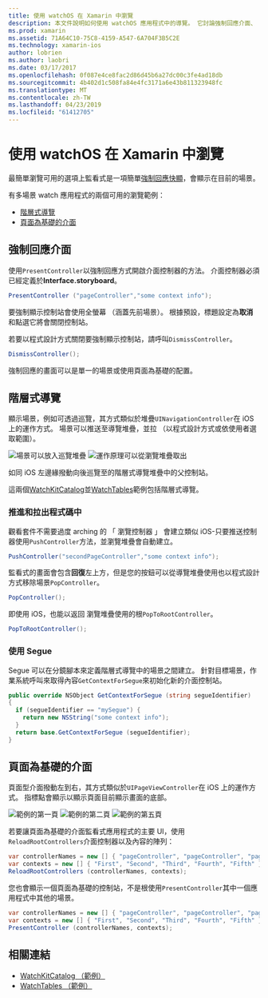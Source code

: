 ```yaml
---
title: 使用 watchOS 在 Xamarin 中瀏覽
description: 本文件說明如何使用 watchOS 應用程式中的導覽。 它討論強制回應介面、 階層式導覽，以及頁面為基礎的介面。
ms.prod: xamarin
ms.assetid: 71A64C10-75C8-4159-A547-6A704F3B5C2E
ms.technology: xamarin-ios
author: lobrien
ms.author: laobri
ms.date: 03/17/2017
ms.openlocfilehash: 0f087e4ce8fac2d86d45b6a27dc00c3fe4ad18db
ms.sourcegitcommit: 4b402d1c508fa84e4fc3171a6e43b811323948fc
ms.translationtype: MT
ms.contentlocale: zh-TW
ms.lasthandoff: 04/23/2019
ms.locfileid: "61412705"
---
```

# <a name="working-with-watchos-navigation-in-xamarin"></a>使用 watchOS 在 Xamarin 中瀏覽

最簡單瀏覽可用的選項上監看式是一項簡單[強制回應快顯](#modal)，會顯示在目前的場景。

有多場景 watch 應用程式的兩個可用的瀏覽範例：

- [階層式導覽](#Hierarchical_Navigation)
- [頁面為基礎的介面](#Page-Based_Interfaces)

<a name="modal"/>

## <a name="modal-interfaces"></a>強制回應介面

使用`PresentController`以強制回應方式開啟介面控制器的方法。 介面控制器必須已經定義於**Interface.storyboard**。

```csharp
PresentController ("pageController","some context info");
```

要強制顯示控制站會使用全螢幕 （涵蓋先前場景）。 根據預設，標題設定為**取消**和點選它將會關閉控制站。

若要以程式設計方式關閉要強制顯示控制站，請呼叫`DismissController`。

```csharp
DismissController();
```

強制回應的畫面可以是單一的場景或使用頁面為基礎的配置。

<a name="Hierarchical_Navigation"/>

## <a name="hierarchical-navigation"></a>階層式導覽

顯示場景，例如可透過巡覽，其方式類似於堆疊`UINavigationController`在 iOS 上的運作方式。 場景可以推送至導覽堆疊，並拉 （以程式設計方式或依使用者選取範圍）。

![](navigation-images/hierarchy-1.png "場景可以放入巡覽堆疊") ![](navigation-images/hierarchy-2.png "運作原理可以從瀏覽堆疊取出")

如同 iOS 左邊緣撥動向後巡覽至的階層式導覽堆疊中的父控制站。

這兩個[WatchKitCatalog](https://developer.xamarin.com/samples/WatchKitCatalog)並[WatchTables](https://developer.xamarin.com/samples/WatchTables)範例包括階層式導覽。

### <a name="pushing-and-popping-in-code"></a>推進和拉出程式碼中

觀看套件不需要過度 arching 的 「 瀏覽控制器 」 會建立類似 iOS-只要推送控制器使用`PushController`方法，並瀏覽堆疊會自動建立。

```csharp
PushController("secondPageController","some context info");
```

監看式的畫面會包含**回復**左上方，但是您的按鈕可以從導覽堆疊使用也以程式設計方式移除場景`PopController`。

```csharp
PopController();
```

即使用 iOS，也能以返回 瀏覽堆疊使用的根`PopToRootController`。

```csharp
PopToRootController();
```

### <a name="using-segues"></a>使用 Segue

Segue 可以在分鏡腳本來定義階層式導覽中的場景之間建立。 針對目標場景，作業系統呼叫來取得內容`GetContextForSegue`來初始化新的介面控制站。

```csharp
public override NSObject GetContextForSegue (string segueIdentifier)
{
  if (segueIdentifier == "mySegue") {
    return new NSString("some context info");
  }
  return base.GetContextForSegue (segueIdentifier);
}
```
<a name="Page-Based_Interfaces"/>

## <a name="page-based-interfaces"></a>頁面為基礎的介面

頁面型介面撥動左到右，其方式類似於`UIPageViewController`在 iOS 上的運作方式。 指標點會顯示以顯示頁面目前顯示畫面的底部。

![](navigation-images/paged-1.png "範例的第一頁") ![](navigation-images/paged-2.png "範例的第二頁") ![](navigation-images/paged-5.png "範例的第五頁")


若要讓頁面為基礎的介面監看式應用程式的主要 UI，使用`ReloadRootControllers`介面控制器以及內容的陣列：

```csharp
var controllerNames = new [] { "pageController", "pageController", "pageController", "pageController", "pageController" };
var contexts = new [] { "First", "Second", "Third", "Fourth", "Fifth" };
ReloadRootControllers (controllerNames, contexts);
```

您也會顯示一個頁面為基礎的控制站，不是根使用`PresentController`其中一個應用程式中其他的場景。

```csharp
var controllerNames = new [] { "pageController", "pageController", "pageController", "pageController", "pageController" };
var contexts = new [] { "First", "Second", "Third", "Fourth", "Fifth" };
PresentController (controllerNames, contexts);
```



## <a name="related-links"></a>相關連結

- [WatchKitCatalog （範例）](https://developer.xamarin.com/samples/monotouch/watchOS/WatchKitCatalog/)
- [WatchTables （範例）](https://developer.xamarin.com//samples/monotouch/watchOS/WatchTables/)
